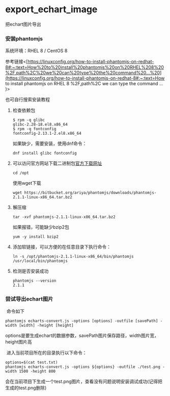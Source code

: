 # export_echart_image

把echart图片导出



### 安装phantomjs

系统环境：RHEL 8 / CentOS 8

参考链接<[https://linuxconfig.org/how-to-install-phantomjs-on-redhat-8#:~:text=How%20to%20install%20phantomjs%20on%20RHEL%208%20%2F,path%2C%20we%20can%20type%20the%20command%20...%20](https://linuxconfig.org/how-to-install-phantomjs-on-redhat-8#:~:text=How to install phantomjs on RHEL 8 %2F,path%2C we can type the command ... )>

也可自行搜索安装教程

1. 检查依赖包

   ```
   $ rpm -q glibc
   glibc-2.28-18.el8.x86_64
   $ rpm -q fontconfig
   fontconfig-2.13.1-2.el8.x86_64
   ```

   

   如果缺少，需要安装，使用dnf命令：

   ```
   dnf install glibc fontconfig
   ```

2. 可以访问官方网站下载二进制包[官方下载网址](https://phantomjs.org/download.html)

   ```
   cd /opt
   ```

   使用wget下载

   ```
   wget https://bitbucket.org/ariya/phantomjs/downloads/phantomjs-2.1.1-linux-x86_64.tar.bz2
   ```

3. 解压缩

   ```
   tar -xvf phantomjs-2.1.1-linux-x86_64.tar.bz2
   ```

   如果报错，可能缺少bzip2包

   ```
   yum -y install bzip2
   ```

4. 添加软链接，可以方便的在任意目录下执行命令：

   ```
   ln -s /opt/phantomjs-2.1.1-linux-x86_64/bin/phantomjs /usr/local/bin/phantomjs
   ```

5. 检测是否安装成功

   ```
   phantomjs --version
   2.1.1
   ```

### 尝试导出echart图片

​	命令如下

```
phantomjs echarts-convert.js -options [options] -outfile [savePath] -width [width] -height [height]
```

​		options是要生成echart的数据参数，savePath图片保存路径，width图片宽，height图片高

​	进入当前项目所在的目录执行以下命令：

```
options=$(cat test.txt)
phantomjs echarts-convert.js -options ${options} -outfile ./test.png -width 1500 -height 800
```

​	会在当前项目下生成一个test.png图片，查看没有问题说明安装调试成功(记得把生成的test.png删除)